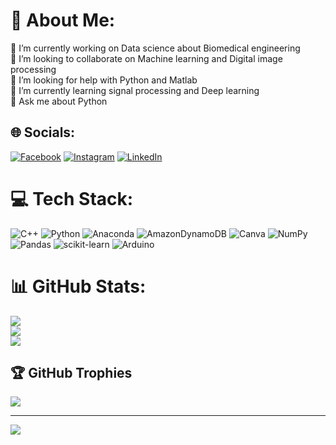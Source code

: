 # 💫 About Me:
🔭 I’m currently working on Data science about Biomedical engineering<br>👯 I’m looking to collaborate on Machine learning and Digital image processing<br>🤝 I’m looking for help with Python and Matlab<br>🌱 I’m currently learning signal processing and Deep learning<br>💬 Ask me about Python


## 🌐 Socials:
[![Facebook](https://img.shields.io/badge/Facebook-%231877F2.svg?logo=Facebook&logoColor=white)](https://facebook.com/https://www.facebook.com/mojtaba.khorsandi) [![Instagram](https://img.shields.io/badge/Instagram-%23E4405F.svg?logo=Instagram&logoColor=white)](https://instagram.com/mojtabaa.khorsandii) [![LinkedIn](https://img.shields.io/badge/LinkedIn-%230077B5.svg?logo=linkedin&logoColor=white)](https://linkedin.com/in/https://www.linkedin.com/in/mojtaba-khorsandi-3b14b1250) 

# 💻 Tech Stack:
![C++](https://img.shields.io/badge/c++-%2300599C.svg?style=for-the-badge&logo=c%2B%2B&logoColor=white) ![Python](https://img.shields.io/badge/python-3670A0?style=for-the-badge&logo=python&logoColor=ffdd54) ![Anaconda](https://img.shields.io/badge/Anaconda-%2344A833.svg?style=for-the-badge&logo=anaconda&logoColor=white) ![AmazonDynamoDB](https://img.shields.io/badge/Amazon%20DynamoDB-4053D6?style=for-the-badge&logo=Amazon%20DynamoDB&logoColor=white) ![Canva](https://img.shields.io/badge/Canva-%2300C4CC.svg?style=for-the-badge&logo=Canva&logoColor=white) ![NumPy](https://img.shields.io/badge/numpy-%23013243.svg?style=for-the-badge&logo=numpy&logoColor=white) ![Pandas](https://img.shields.io/badge/pandas-%23150458.svg?style=for-the-badge&logo=pandas&logoColor=white) ![scikit-learn](https://img.shields.io/badge/scikit--learn-%23F7931E.svg?style=for-the-badge&logo=scikit-learn&logoColor=white) ![Arduino](https://img.shields.io/badge/-Arduino-00979D?style=for-the-badge&logo=Arduino&logoColor=white)
# 📊 GitHub Stats:
![](https://github-readme-stats.vercel.app/api?username=mojtabakhorsandi&theme=radical&hide_border=false&include_all_commits=true&count_private=false)<br/>
![](https://github-readme-streak-stats.herokuapp.com/?user=mojtabakhorsandi&theme=radical&hide_border=false)<br/>
![](https://github-readme-stats.vercel.app/api/top-langs/?username=mojtabakhorsandi&theme=radical&hide_border=false&include_all_commits=true&count_private=false&layout=compact)

## 🏆 GitHub Trophies
![](https://github-profile-trophy.vercel.app/?username=mojtabakhorsandi&theme=radical&no-frame=false&no-bg=false&margin-w=4)

---
[![](https://visitcount.itsvg.in/api?id=mojtabakhorsandi&icon=0&color=0)](https://visitcount.itsvg.in)

<!-- Proudly created with GPRM ( https://gprm.itsvg.in ) -->
